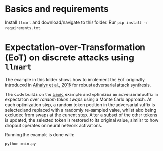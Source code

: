# Basics and requirements
Install `llmart` and download/navigate to this folder. Run `pip install -r requirements.txt`.

# Expectation-over-Transformation (EoT) on discrete attacks using `llmart`
The example in this folder shows how to implement the EoT originally introduced in [Athalye et al., 2018](https://proceedings.mlr.press/v80/athalye18b/athalye18b.pdf) for robust adversarial attack synthesis.

The code builds on the [basic](../basic/) example and optimizes an adversarial suffix in expectation over _random token swaps_ using a Monte Carlo approach. At each optimization step, a random token position in the adversarial suffix is selected and replaced with a randomly re-sampled value, whilst also being excluded from swaps at the current step.
After a subset of the other tokens is updated, the selected token is restored to its original value, similar to how dropout operates on neural network activations.

Running the example is done with:
```bash
python main.py
```
